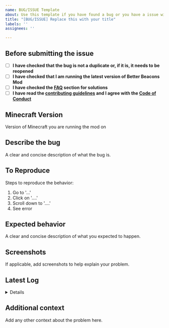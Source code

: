```yaml
---
name: BUG/ISSUE Template
about: Use this template if you have found a bug or you have a issue with something.
title: "[BUG/ISSUE] Replace this with your title"
labels: ''
assignees: ''

---
```


## Before submitting the issue

- [ ] **I have checked that the bug is not a duplicate or, if it is, it needs to be reopened**
- [ ] **I have checked that I am running the latest version of Better Beacons Mod**
- [ ] **I have checked the [FAQ](https://github.com/CERBON-MODS/CERBONs-Better-Beacons-FORGE/blob/master/FAQ.md) section for solutions**
- [ ] **I have read the [contributing guidelines](https://github.com/CERBON-MODS/CERBONs-Better-Beacons-FORGE/blob/master/CONTRIBUTING.md#issues) and I agree with the [Code of Conduct](https://github.com/CERBON-MODS/CERBONs-Better-Beacons-FORGE/blob/master/CODE_OF_CONDUCT.md)**

## Minecraft Version
Version of Minecraft you are running the mod on

## Describe the bug
A clear and concise description of what the bug is.

## To Reproduce
Steps to reproduce the behavior:
1. Go to '...'
2. Click on '....'
3. Scroll down to '....'
4. See error

## Expected behavior
A clear and concise description of what you expected to happen.

## Screenshots
If applicable, add screenshots to help explain your problem.

## Latest Log

<details>

```
Please paste here the latest log (Open the folder where your Minecraft is installed and search for "logs" folder, open latest.log and paste it's content here). 
```

</details>

## Additional context
Add any other context about the problem here.
